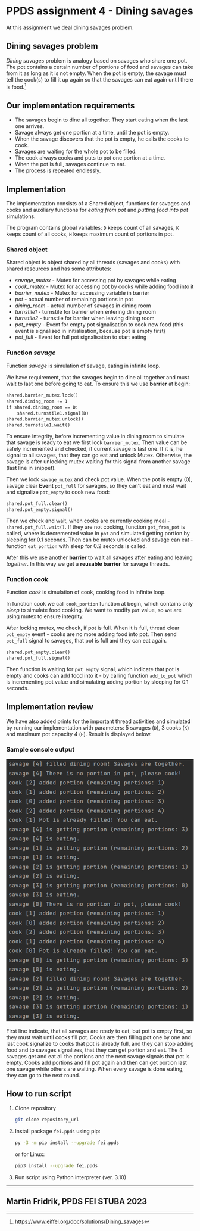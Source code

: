 # PPDS assignment 4 - Dining savages
At this assignment we deal dining savages problem.


## Dining savages problem
_Dining savages_ problem is analogy based on savages who share one pot. The pot contains a certain number of portions of food and savages can take from it as long as it is not empty.
When the pot is empty, the savage must tell the cook(s) to fill it up again so that the savages can eat again until there is food.[^1]

## Our implementation requirements
- The savages begin to dine all together. They start eating when the last one arrives.
- Savage always get one portion at a time, until the pot is empty.
- When the savage discovers that the pot is empty, he calls the cooks to cook.
- Savages are waiting for the whole pot to be filled.
- The cook always cooks and puts to pot one portion at a time.
- When the pot is full, savages continue to eat.
- The process is repeated endlessly.

## Implementation
The implementation consists of a Shared object, functions for savages and cooks and auxiliary functions for _eating from pot_ and _putting food into pot_ simulations.

The program contains global variables: `D` keeps count of all savages, `K` keeps count of all cooks, `H` keeps maximum count of portions in pot.

### Shared object
Shared object is object shared by all threads (savages and cooks) with shared resources and has some attributes:

* _savage_mutex_ - Mutex for accessing pot by savages while eating
* _cook_mutex_ - Mutex for accessing pot by cooks while adding food into it
* _barrier_mutex_ - Mutex for accessing variable in barrier
* _pot_ - actual number of remaining portions in pot
* _dining_room_ - actual number of savages in dining room
* _turnstile1_ - turnstile for barrier when entering dining room
* _turnstile2_ - turnstile for barrier when leaving dining room
* _pot_empty_ - Event for empty pot signalisation to cook new food (this event is signalised in initialisation, because pot is empty first)
* _pot_full_ - Event for full pot signalisation to start eating

### Function _savage_
Function _savage_ is simulation of savage, eating in infinite loop.

We have requirement, that the savages begin to dine all together and must wait to last one before going to eat. To ensure this we use **barrier** at begin:
```
shared.barrier_mutex.lock()
shared.dining_room += 1
if shared.dining_room == D:
    shared.turnstile1.signal(D)
shared.barrier_mutex.unlock()
shared.turnstile1.wait()
```
To ensure integrity, before incrementing value in dining room to simulate that savage is ready to eat we first lock `barrier_mutex`. Then value can be safely incremented and checked, if current savage is last one. If it is, he signal to all savages, that they can go eat and unlock Mutex. Otherwise, the savage is after unlocking mutex waiting for this signal from another savage (last line in snippet).

Then we lock `savage_mutex` and check pot value. When the pot is empty (0), savage clear **Event** `pot_full` for savages, so they can't eat and must wait and signalize `pot_empty` to cook new food:
```
shared.pot_full.clear()
shared.pot_empty.signal()
```

Then we check and wait, when cooks are currently cooking meal  - `shared.pot_full.wait()`. If they are not cooking, function `get_from_pot` is called, where is decremented value in `pot` and simulated getting portion by sleeping for 0.1 seconds. Then can be mutex unlocked and savage can eat - function `eat_portion` with sleep for 0.2 seconds is called.

After this we use another **barrier** to wait all savages after eating and leaving _together_. In this way we get a **reusable barrier** for savage threads.

### Function _cook_
Function _cook_ is simulation of cook, cooking food in infinite loop.

In function cook we call `cook_portion` function at begin, which contains only _sleep_ to simulate food cooking. We want to modify `pot` value, so we are using mutex to ensure integrity.

After locking mutex, we check, if pot is full. When it is full, thread clear `pot_empty` event - cooks are no more adding food into pot. Then send `pot_full` signal to savages, that pot is full and they can eat again.
```
shared.pot_empty.clear()
shared.pot_full.signal()
```


Then function is waiting for `pot_empty` signal, which indicate that pot is empty and cooks can add food into it - by calling function `add_to_pot` which is incrementing pot value and simulating adding portion by sleeping for 0.1 seconds.



## Implementation review
We have also added prints for the important thread activities and simulated by running our implementation with parameters: 5 savages (`D`), 3 cooks (`K`) and maximum pot capacity 4 (`H`). Result is displayed below.

### Sample console output
![img.png](img.png)

First line indicate, that all savages are ready to eat, but pot is empty first, so they must wait until cooks fill pot. Cooks are then filling pot one by one and last cook signalize to cooks that pot is already full, and they can stop adding food and to savages signalizes, that they can get portion and eat. The 4 savages get and eat all the portions and the next savage signals that pot is empty. Cooks add portions and fill pot again and then can get portion last one savage while others are waiting. When every savage is done eating, they can go to the next round.

## How to run script
1. Clone repository
   ```sh
   git clone repository_url
   ```
2. Install package `fei.ppds` using pip:
   ```sh
   py -3 -m pip install --upgrade fei.ppds
   ```
   or for Linux:
   ```sh
   pip3 install --upgrade fei.ppds
   ```
3. Run script using Python interpreter (ver. 3.10)

---
Martin Fridrik, PPDS FEI STUBA
2023
---

[^1]: https://www.eiffel.org/doc/solutions/Dining_savages
